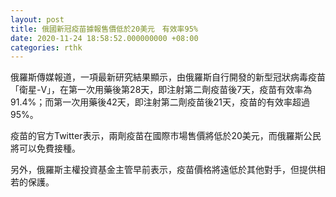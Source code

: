 ```yaml
---
layout: post
title: 俄國新冠疫苗據報售價低於20美元　有效率95%
date: 2020-11-24 18:58:52.000000000 +08:00
categories: rthk
---
```


俄羅斯傳媒報道，一項最新研究結果顯示，由俄羅斯自行開發的新型冠狀病毒疫苗「衛星-V」，在第一次用藥後第28天，即注射第二劑疫苗後7天，疫苗有效率為91.4%；而第一次用藥後42天，即注射第二劑疫苗後21天，疫苗的有效率超過95%。

疫苗的官方Twitter表示，兩劑疫苗在國際市場售價將低於20美元，而俄羅斯公民將可以免費接種。

另外，俄羅斯主權投資基金主管早前表示，疫苗價格將遠低於其他對手，但提供相若的保護。

